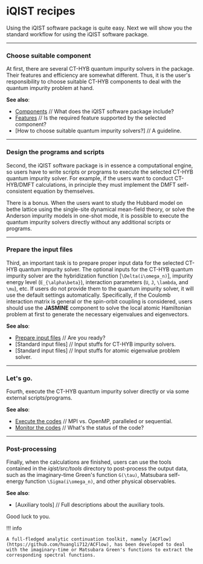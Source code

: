 # iQIST recipes

Using the iQIST software package is quite easy. Next we will show you the standard workflow for using the iQIST software package.

---

### Choose suitable component

At first, there are several CT-HYB quantum impurity solvers in the package. Their features and efficiency are somewhat different. Thus, it is the user's responsibility to choose suitable CT-HYB components to deal with the quantum impurity problem at hand.

**See also**:

* [Components](../ch01/components.md) // What does the iQIST software package include?
* [Features](../ch01/feature.md) // Is the required feature supported by the selected component?
* [How to choose suitable quantum impurity solvers?] // A guideline.

---

### Design the programs and scripts

Second, the iQIST software package is in essence a computational engine, so users have to write scripts or programs to execute the selected CT-HYB quantum impurity solver. For example, if the users want to conduct CT-HYB/DMFT calculations, in principle they must implement the DMFT self-consistent equation by themselves.

There is a bonus. When the users want to study the Hubbard model on bethe lattice using the single-site dynamical mean-field theory, or solve the Anderson impurity models in one-shot mode, it is possible to execute the quantum impurity solvers directly without any additional scripts or programs.

---

### Prepare the input files

Third, an important task is to prepare proper input data for the selected CT-HYB quantum impurity solver. The optional inputs for the CT-HYB quantum impurity solver are the hybridization function [``\Delta(i\omega_n)``], impurity energy level (``E_{\alpha\beta}``), interaction parameters (``U``, ``J``, ``\lambda``, and ``\mu``), etc. If users do not provide them to the quantum impurity solver, it will use the default settings automatically. Specifically, if the Coulomb interaction matrix is general or the spin-orbit coupling is considered, users should use the **JASMINE** component to solve the local atomic Hamiltonian problem at first to generate the necessary eigenvalues and eigenvectors.

**See also**:

* [Prepare input files](create.md) // Are you ready?
* [Standard input files] // Input stuffs for CT-HYB impurity solvers.
* [Standard input files] // Input stuffs for atomic eigenvalue problem solver.

---

### Let's go.

Fourth, execute the CT-HYB quantum impurity solver directly or via some external scripts/programs.

**See also**:

* [Execute the codes](execute.md) // MPI vs. OpenMP, paralleled or sequential.
* [Monitor the codes](monitor.md) // What's the status of the code?

---

### Post-processing

Finally, when the calculations are finished, users can use the tools contained in the *iqist/src/tools* directory to post-process the output data, such as the imaginary-time Green's function ``G(\tau)``, Matsubara self-energy function ``\Sigma(i\omega_n)``, and other physical observables.

**See also**:

* [Auxiliary tools] // Full descriptions about the auxiliary tools.

Good luck to you.

!!! info

    A full-fledged analytic continuation toolkit, namely [ACFlow](https://github.com/huangli712/ACFlow), has been developed to deal with the imaginary-time or Matsubara Green's functions to extract the corresponding spectral functions.
